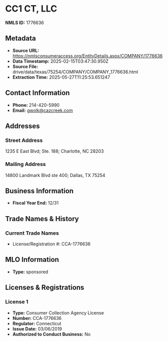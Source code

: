 # CC1 CT, LLC

**NMLS ID:** 1776636

## Metadata
- **Source URL:** https://nmlsconsumeraccess.org/EntityDetails.aspx/COMPANY/1776636
- **Data Timestamp:** 2025-02-15T03:47:30.950Z
- **Source File:** drive/data/texas/75254/COMPANY/COMPANY_1776636.html
- **Extraction Time:** 2025-05-27T11:25:53.651247

## Contact Information
- **Phone:** 214-420-5990
- **Email:** gwolk@cazcreek.com

## Addresses
### Street Address
1235 E East Blvd; Ste. 188; Charlotte, NC 28203

### Mailing Address
14800 Landmark Blvd ste 400; Dallas, TX 75254

## Business Information
- **Fiscal Year End:** 12/31

## Trade Names & History
### Current Trade Names
- License/Registration #: CCA-1776636

## MLO Information
- **Type:** sponsored

## Licenses & Registrations

### License 1
- **Type:** Consumer Collection Agency License
- **Number:** CCA-1776636
- **Regulator:** Connecticut
- **Issue Date:** 03/06/2019
- **Authorized to Conduct Business:** No
